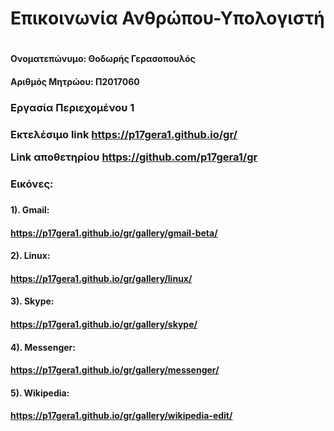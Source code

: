 <h1>Επικοινωνία Ανθρώπου-Υπολογιστή<h1>
 
 <h4>Ονοματεπώνυμο: Θοδωρής Γερασοπουλός<h4>
 
 <h4>Αριθμός Μητρώου: Π2017060<h4>
 
 <h3>Εργασία Περιεχομένου 1<h3>
 
 Εκτελέσιμο link https://p17gera1.github.io/gr/
 
 Link αποθετηρίου https://github.com/p17gera1/gr
 
 <h3>Εικόνες:<h3>
 
 <h4>1). Gmail:<h4>
 
 https://p17gera1.github.io/gr/gallery/gmail-beta/
 
 <h4>2). Linux:<h4>
 
 https://p17gera1.github.io/gr/gallery/linux/
 
 <h4>3). Skype:<h4>
 
 https://p17gera1.github.io/gr/gallery/skype/
 
 <h4>4). Messenger:<h4>
 
 https://p17gera1.github.io/gr/gallery/messenger/
 
 <h4>5). Wikipedia:<h4>
 
 https://p17gera1.github.io/gr/gallery/wikipedia-edit/
